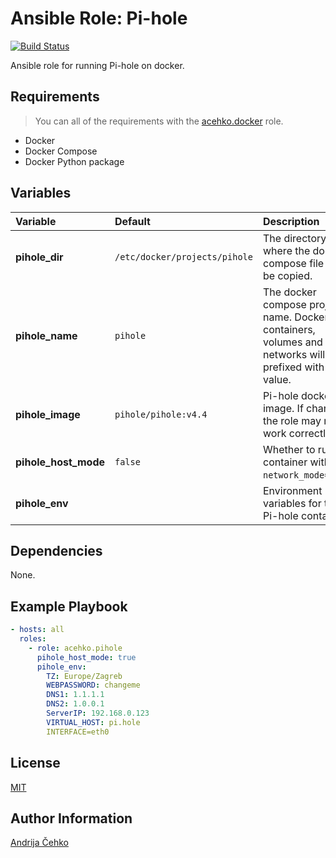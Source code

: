 # Ansible Role: Pi-hole
[![Build Status](https://travis-ci.com/acehko/ansible-pihole.svg?branch=master)](https://travis-ci.com/acehko/ansible-pihole)

Ansible role for running Pi-hole on docker.

## Requirements
> You can all of the requirements with the [acehko.docker](https://github.com/acehko/ansible-docker) role.

- Docker
- Docker Compose
- Docker Python package

## Variables
| Variable             | Default                       | Description                                                                                                |
|:---------------------|:------------------------------|:-----------------------------------------------------------------------------------------------------------|
| **pihole_dir**       | `/etc/docker/projects/pihole` | The directory where the docker compose file will be copied.                                                |
| **pihole_name**      | `pihole`                      | The docker compose project name. Docker containers, volumes and networks will be prefixed with this value. |
| **pihole_image**     | `pihole/pihole:v4.4`          | Pi-hole docker image. If changed the role may not work correctly.                                          |
| **pihole_host_mode** | `false`                       | Whether to run the container with `network_mode=host`.                                                     |
| **pihole_env**       |                               | Environment variables for the Pi-hole container.                                                           |

## Dependencies
None.

## Example Playbook
```yaml
- hosts: all
  roles:
    - role: acehko.pihole
      pihole_host_mode: true
      pihole_env:
        TZ: Europe/Zagreb
        WEBPASSWORD: changeme
        DNS1: 1.1.1.1
        DNS2: 1.0.0.1
        ServerIP: 192.168.0.123
        VIRTUAL_HOST: pi.hole
        INTERFACE=eth0
```

## License
[MIT](LICENSE)

## Author Information
[Andrija Čehko](https://github.com/acehko)
